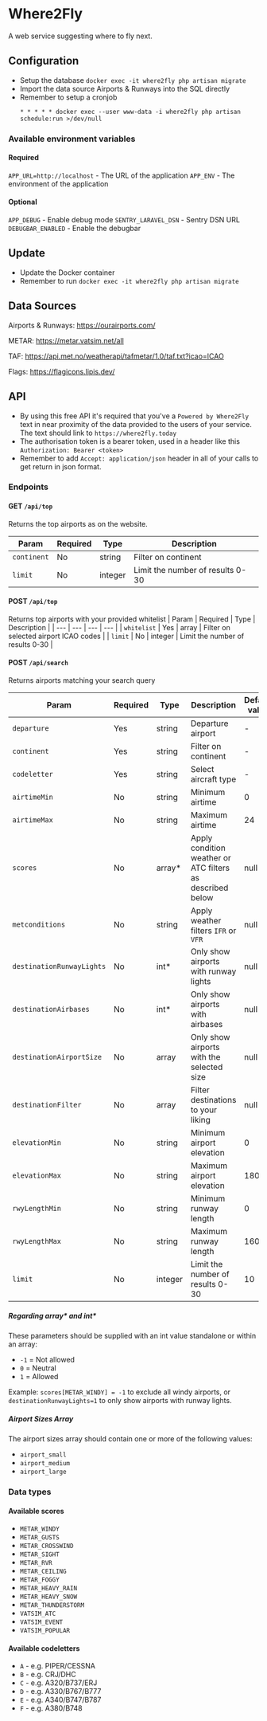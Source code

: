 # Where2Fly
A web service suggesting where to fly next.

## Configuration
- Setup the database `docker exec -it where2fly php artisan migrate`
- Import the data source Airports & Runways into the SQL directly
- Remember to setup a cronjob
    ```
    * * * * * docker exec --user www-data -i where2fly php artisan schedule:run >/dev/null
    ```

### Available environment variables

#### Required
`APP_URL=http://localhost` - The URL of the application
`APP_ENV` - The environment of the application

#### Optional
`APP_DEBUG` - Enable debug mode
`SENTRY_LARAVEL_DSN` - Sentry DSN URL
`DEBUGBAR_ENABLED` - Enable the debugbar


## Update
- Update the Docker container
- Remember to run `docker exec -it where2fly php artisan migrate`

## Data Sources
Airports & Runways: https://ourairports.com/

METAR: https://metar.vatsim.net/all

TAF: https://api.met.no/weatherapi/tafmetar/1.0/taf.txt?icao=ICAO

Flags: https://flagicons.lipis.dev/

## API

- By using this free API it's required that you've a `Powered by Where2Fly` text in near proximity of the data provided to the users of your service. The text should link to `https://where2fly.today`
- The authorisation token is a bearer token, used in a header like this `Authorization: Bearer <token>`
- Remember to add `Accept: application/json` header in all of your calls to get return in json format.

### Endpoints
#### GET `/api/top`
Returns the top airports as on the website.

| Param | Required | Type | Description |
| --- | --- | --- | --- |
| `continent` | No | string | Filter on continent |
| `limit` | No | integer | Limit the number of results 0-30 |

#### POST `/api/top`
Returns top airports with your provided whitelist
| Param | Required | Type | Description |
| --- | --- | --- | --- |
| `whitelist` | Yes | array | Filter on selected airport ICAO codes |
| `limit` | No | integer | Limit the number of results 0-30 |

#### POST `/api/search`
Returns airports matching your search query

| Param | Required | Type | Description | Default value |
| --- | --- | --- | --- | --- |
| `departure` | Yes | string | Departure airport | - |
| `continent` | Yes | string | Filter on continent | - |
| `codeletter` | Yes | string | Select aircraft type | - |
| `airtimeMin` | No | string | Minimum airtime | 0 |
| `airtimeMax` | No | string | Maximum airtime | 24 |
| `scores` | No | array* | Apply condition weather or ATC filters as described below | null |
| `metconditions` | No | string | Apply weather filters `IFR` or `VFR` | null |
| `destinationRunwayLights` | No | int* | Only show airports with runway lights | null |
| `destinationAirbases` | No | int* | Only show airports with airbases | null |
| `destinationAirportSize` | No | array | Only show airports with the selected size | null |
| `destinationFilter` | No | array | Filter destinations to your liking | null |
| `elevationMin` | No | string | Minimum airport elevation | 0 |
| `elevationMax` | No | string | Maximum airport elevation | 18000 |
| `rwyLengthMin` | No | string | Minimum runway length | 0 |
| `rwyLengthMax` | No | string | Maximum runway length | 16000 |
| `limit` | No | integer | Limit the number of results 0-30 | 10 |

##### Regarding array* and int*
These parameters should be supplied with an int value standalone or within an array:
- `-1` = Not allowed
- `0` = Neutral
- `1` = Allowed

Example: `scores[METAR_WINDY] = -1` to exclude all windy airports, or `destinationRunwayLights=1` to only show airports with runway lights.

##### Airport Sizes Array
The airport sizes array should contain one or more of the following values:
- `airport_small`
- `airport_medium`
- `airport_large`


### Data types

#### Available scores

- `METAR_WINDY`
- `METAR_GUSTS`
- `METAR_CROSSWIND`
- `METAR_SIGHT`
- `METAR_RVR`
- `METAR_CEILING`
- `METAR_FOGGY`
- `METAR_HEAVY_RAIN`
- `METAR_HEAVY_SNOW`
- `METAR_THUNDERSTORM`
- `VATSIM_ATC`
- `VATSIM_EVENT`
- `VATSIM_POPULAR`

#### Available codeletters
- `A` - e.g. PIPER/CESSNA
- `B` - e.g. CRJ/DHC
- `C` - e.g. A320/B737/ERJ
- `D` - e.g. A330/B767/B777
- `E` - e.g. A340/B747/B787
- `F` - e.g. A380/B748